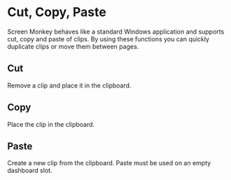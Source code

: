 # Cut, Copy, Paste

Screen Monkey behaves like a standard Windows application and supports cut, copy and paste of clips. By using these functions you can quickly duplicate clips or move them between pages.

## Cut 
Remove a clip and place it in the clipboard.

## Copy
Place the clip in the clipboard.

## Paste
Create a new clip from the clipboard. Paste must be used on an empty dashboard slot.